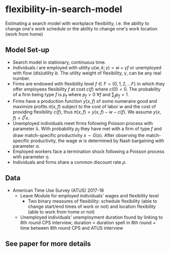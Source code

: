 # flexibility-in-search-model

Estimating a search model with workplace flexibility, i.e. the ability to change one's work schedule or the ability to change one's work location (work from home)

## Model Set-up
- Search model in stationary, continuous time.
- Individuals $i$ are employed with utility $u(w, k; \gamma) = w + \gamma f$ or unemployed with flow (dis)utility $b$. The utility weight of flexibility, $\gamma$, can be any real number.
- Firms are endowed with flexibility level $f \in F = \{0, 1, 2, ... F\}$ in which they offer employees flexibility $f$ at cost $c(f)$ where $c(0) = 0$. The probability of a firm being type $f$ is $p_f$ where $p_f>0$  $\forall f$ and $\sum_f p_f = 1$. 
- Firms have a production function $y(x,f)$ of some numeraire good and maximize profits $\pi(x,f)$ subject to the cost of labor $w$ and the cost of providing flexibility $c(f)$, thus $\pi(x,f) = y(x,f) - w - c(f)$. We assume $y(x,f) = \zeta^f x$. 
- Unemployed individuals meet firms following Poisson process with parameter $\lambda$. With probability $p_f$ they have met with a firm of type $f$ and draw match-specific productivity $x \sim G(x)$. After observing the match-specific productivity, the wage $w$ is determined by Nash bargaining with parameter $\alpha$.
- Employed workers face a termination shock following a Poisson process with parameter $\eta$. 
- Individuals and firms share a common discount rate $\rho$.

## Data 
- American Time Use Survey (ATUS) 2017-18 
  - Leave Module for employed individuals' wages and flexibility level
    - Two binary measures of flexibility: schedule flexibility (able to change start/end times of work or not) and location flexibility (able to work from home or not)
  - Unemployed individuals' unemployment duration found by linking to 8th round CPS interview; duration = duration spell in 8th round + time between 8th round CPS and ATUS interview  
  
## See paper for more details
